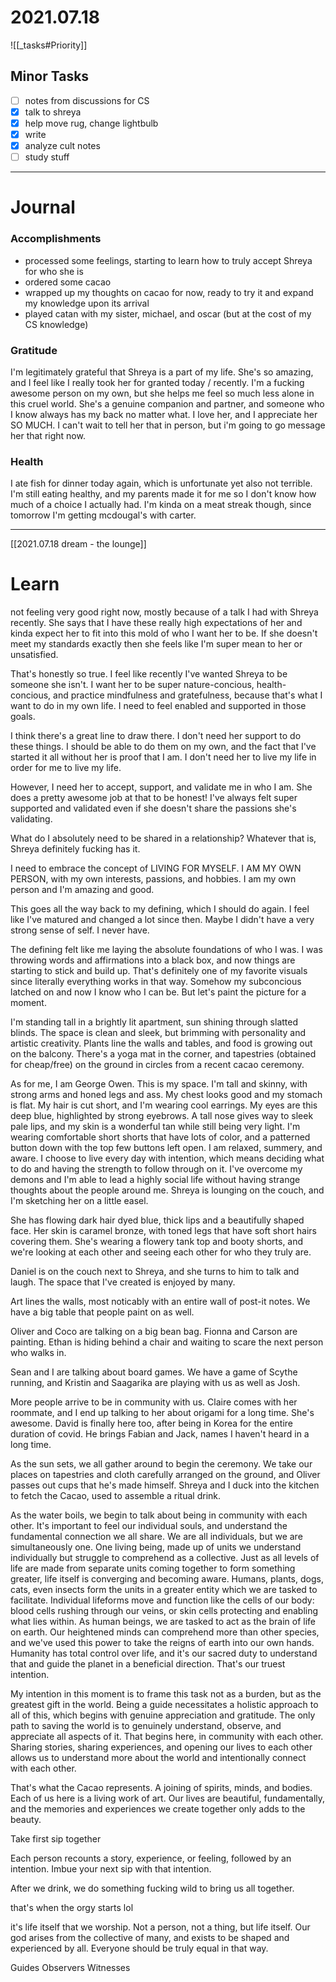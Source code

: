 
# 2021.07.18

![[_tasks#Priority]]

## Minor Tasks
- [ ] notes from discussions for CS
- [x] talk to shreya
- [x] help move rug, change lightbulb
- [x] write
- [x] analyze cult notes
- [ ] study stuff
---
# Journal

### Accomplishments 
- processed some feelings, starting to learn how to truly accept Shreya for who she is
- ordered some cacao
- wrapped up my thoughts on cacao for now, ready to try it and expand my knowledge upon its arrival
- played catan with my sister, michael, and oscar (but at the cost of my CS knowledge)

### Gratitude
I'm legitimately grateful that Shreya is a part of my life. She's so amazing, and I feel like I really took her for granted today / recently. I'm a fucking awesome person on my own, but she helps me feel so much less alone in this cruel world. She's a genuine companion and partner, and someone who I know always has my back no matter what. I love her, and I appreciate her SO MUCH. I can't wait to tell her that in person, but i'm going to go message her that right now.


### Health
I ate fish for dinner today again, which is unfortunate yet also not terrible. I'm still eating healthy, and my parents made it for me so I don't know how much of a choice I actually had. I'm kinda on a meat streak though, since tomorrow I'm getting mcdougal's with carter. 

---
[[2021.07.18 dream - the lounge]]
# Learn
not feeling very good right now, mostly because of a talk I had with Shreya recently. She says that I have these really high expectations of her and kinda expect her to fit into this mold of who I want her to be. If she doesn't meet my standards exactly then she feels like I'm super mean to her or unsatisfied.

That's honestly so true. I feel like recently I've wanted Shreya to be someone she isn't. I want her to be super nature-concious, health-concious, and practice mindfulness and gratefulness, because that's what I want to do in my own life. I need to feel enabled and supported in those goals.

I think there's a great line to draw there.
I don't need her support to do these things. I should be able to do them on my own, and the fact that I've started it all without her is proof that I am. I don't need her to live my life in order for me to live my life.

However, I need her to accept, support, and validate me in who I am. She does a pretty awesome job at that to be honest! I've always felt super supported and validated even if she doesn't share the passions she's validating.

What do I absolutely need to be shared in a relationship? Whatever that is, Shreya definitely fucking has it.

I need to embrace the concept of LIVING FOR MYSELF. I AM MY OWN PERSON, with my own interests, passions, and hobbies. I am my own person and I'm amazing and good.

This goes all the way back to my defining, which I should do again. I feel like I've matured and changed a lot since then. Maybe I didn't have a very strong sense of self. I never have.

The defining felt like me laying the absolute foundations of who I was. I was throwing words and affirmations into a black box, and now things are starting to stick and build up. That's definitely one of my favorite visuals since literally everything works in that way. Somehow my subconcious latched on and now I know who I can be. But let's paint the picture for a moment.


I'm standing tall in a brightly lit apartment, sun shining through slatted blinds. The space is clean and sleek, but brimming with personality and artistic creativity. Plants line the walls and tables, and food is growing out on the balcony. There's a yoga mat in the corner, and tapestries (obtained for cheap/free) on the ground in circles from a recent cacao ceremony.

As for me, I am George Owen. This is my space. I'm tall and skinny, with strong arms and honed legs and ass. My chest looks good and my stomach is flat. My hair is cut short, and I'm wearing cool earrings. My eyes are this deep blue, highlighted by strong eyebrows. A tall nose gives way to sleek pale lips, and my skin is a wonderful tan while still being very light. I'm wearing comfortable short shorts that have lots of color, and a patterned button down with the top few buttons left open. I am relaxed, summery, and aware. I choose to live every day with intention, which means deciding what to do and having the strength to follow through on it. I've overcome my demons and I'm able to lead a highly social life without having strange thoughts about the people around me. Shreya is lounging on the couch, and I'm sketching her on a little easel.

She has flowing dark hair dyed blue, thick lips and a beautifully shaped face. Her skin is caramel bronze, with toned legs that have soft short hairs covering them. She's wearing a flowery tank top and booty shorts, and we're looking at each other and seeing each other for who they truly are.

Daniel is on the couch next to Shreya, and she turns to him to talk and laugh. The space that I've created is enjoyed by many.

Art lines the walls, most noticably with an entire wall of post-it notes. We have a big table that people paint on as well.

Oliver and Coco are talking on a big bean bag. Fionna and Carson are painting. Ethan is hiding behind a chair and waiting to scare the next person who walks in.

Sean and I are talking about board games. We have a game of Scythe running, and Kristin and Saagarika are playing with us as well as Josh.

More people arrive to be in community with us. Claire comes with her roommate, and I end up talking to her about origami for a long time. She's awesome. David is finally here too, after being in Korea for the entire duration of covid. He brings Fabian and Jack, names I haven't heard in a long time. 

As the sun sets, we all gather around to begin the ceremony. We take our places on tapestries and cloth carefully arranged on the ground, and Oliver passes out cups that he's made himself. Shreya and I duck into the kitchen to fetch the Cacao, used to assemble a ritual drink. 

As the water boils, we begin to talk about being in community with each other. It's important to feel our individual souls, and understand the fundamental connection we all share. We are all individuals, but we are simultaneously one. One living being, made up of units we understand individually but struggle to comprehend as a collective. Just as all levels of life are made from separate units coming together to form something greater, life itself is converging and becoming aware. Humans, plants, dogs, cats, even insects form the units in a greater entity which we are tasked to facilitate. Individual lifeforms move and function like the cells of our body: blood cells rushing through our veins, or skin cells protecting and enabling what lies within. As human beings, we are tasked to act as the brain of life on earth. Our heightened minds can comprehend more than other species, and we've used this power to take the reigns of earth into our own hands. Humanity has total control over life, and it's our sacred duty to understand that and guide the planet in a beneficial direction. That's our truest intention.

My intention in this moment is to frame this task not as a burden, but as the greatest gift in the world. Being a guide necessitates a holistic approach to all of this, which begins with genuine appreciation and gratitude. The only path to saving the world is to genuinely understand, observe, and appreciate all aspects of it. That begins here, in community with each other. Sharing stories, sharing experiences, and opening our lives to each other allows us to understand more about the world and intentionally connect with each other.


That's what the Cacao represents. A joining of spirits, minds, and bodies.
Each of us here is a living work of art. Our lives are beautiful, fundamentally, and the memories and experiences we create together only adds to the beauty.

Take first sip together

Each person recounts a story, experience, or feeling, followed by an intention. Imbue your next sip with that intention.

After we drink, we do something fucking wild to bring us all together.

that's when the orgy starts lol

it's life itself that we worship. Not a person, not a thing, but life itself. Our god arises from the collective of many, and exists to be shaped and experienced by all. Everyone should be truly equal in that way.






Guides
Observers
Witnesses